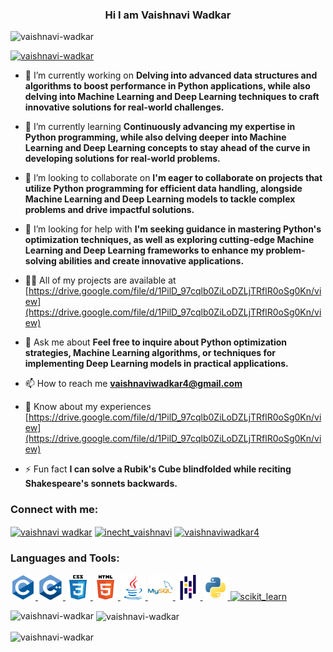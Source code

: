 <h3 align="center">Hi I am Vaishnavi Wadkar</h3>

<p align="left"> <img src="https://komarev.com/ghpvc/?username=vaishnavi-wadkar&label=Profile%20views&color=0e75b6&style=flat" alt="vaishnavi-wadkar" /> </p>

<p align="left"> <a href="https://github.com/ryo-ma/github-profile-trophy"><img src="https://github-profile-trophy.vercel.app/?username=vaishnavi-wadkar" alt="vaishnavi-wadkar" /></a> </p>

- 🔭 I’m currently working on **Delving into advanced data structures and algorithms to boost performance in Python applications, while also delving into Machine Learning and Deep Learning techniques to craft innovative solutions for real-world challenges.**

- 🌱 I’m currently learning **Continuously advancing my expertise in Python programming, while also delving deeper into Machine Learning and Deep Learning concepts to stay ahead of the curve in developing solutions for real-world problems.**

- 👯 I’m looking to collaborate on **I'm eager to collaborate on projects that utilize Python programming for efficient data handling, alongside Machine Learning and Deep Learning models to tackle complex problems and drive impactful solutions.**

- 🤝 I’m looking for help with **I'm seeking guidance in mastering Python's optimization techniques, as well as exploring cutting-edge Machine Learning and Deep Learning frameworks to enhance my problem-solving abilities and create innovative applications.**

- 👨‍💻 All of my projects are available at [https://drive.google.com/file/d/1PilD_97cqlb0ZiLoDZLjTRflR0oSg0Kn/view](https://drive.google.com/file/d/1PilD_97cqlb0ZiLoDZLjTRflR0oSg0Kn/view)

- 💬 Ask me about **Feel free to inquire about Python optimization strategies, Machine Learning algorithms, or techniques for implementing Deep Learning models in practical applications.**

- 📫 How to reach me **vaishnaviwadkar4@gmail.com**

- 📄 Know about my experiences [https://drive.google.com/file/d/1PilD_97cqlb0ZiLoDZLjTRflR0oSg0Kn/view](https://drive.google.com/file/d/1PilD_97cqlb0ZiLoDZLjTRflR0oSg0Kn/view)

- ⚡ Fun fact **I can solve a Rubik's Cube blindfolded while reciting Shakespeare's sonnets backwards.**

<h3 align="left">Connect with me:</h3>
<p align="left">
<a href="https://linkedin.com/in/vaishnavi wadkar" target="blank"><img align="center" src="https://raw.githubusercontent.com/rahuldkjain/github-profile-readme-generator/master/src/images/icons/Social/linked-in-alt.svg" alt="vaishnavi wadkar" height="30" width="40" /></a>
<a href="https://instagram.com/inecht_vaishnavi" target="blank"><img align="center" src="https://raw.githubusercontent.com/rahuldkjain/github-profile-readme-generator/master/src/images/icons/Social/instagram.svg" alt="inecht_vaishnavi" height="30" width="40" /></a>
<a href="https://www.hackerrank.com/vaishnaviwadkar4" target="blank"><img align="center" src="https://raw.githubusercontent.com/rahuldkjain/github-profile-readme-generator/master/src/images/icons/Social/hackerrank.svg" alt="vaishnaviwadkar4" height="30" width="40" /></a>
</p>

<h3 align="left">Languages and Tools:</h3>
<p align="left"> <a href="https://www.cprogramming.com/" target="_blank" rel="noreferrer"> <img src="https://raw.githubusercontent.com/devicons/devicon/master/icons/c/c-original.svg" alt="c" width="40" height="40"/> </a> <a href="https://www.w3schools.com/cpp/" target="_blank" rel="noreferrer"> <img src="https://raw.githubusercontent.com/devicons/devicon/master/icons/cplusplus/cplusplus-original.svg" alt="cplusplus" width="40" height="40"/> </a> <a href="https://www.w3schools.com/css/" target="_blank" rel="noreferrer"> <img src="https://raw.githubusercontent.com/devicons/devicon/master/icons/css3/css3-original-wordmark.svg" alt="css3" width="40" height="40"/> </a> <a href="https://www.w3.org/html/" target="_blank" rel="noreferrer"> <img src="https://raw.githubusercontent.com/devicons/devicon/master/icons/html5/html5-original-wordmark.svg" alt="html5" width="40" height="40"/> </a> <a href="https://www.java.com" target="_blank" rel="noreferrer"> <img src="https://raw.githubusercontent.com/devicons/devicon/master/icons/java/java-original.svg" alt="java" width="40" height="40"/> </a> <a href="https://www.mysql.com/" target="_blank" rel="noreferrer"> <img src="https://raw.githubusercontent.com/devicons/devicon/master/icons/mysql/mysql-original-wordmark.svg" alt="mysql" width="40" height="40"/> </a> <a href="https://pandas.pydata.org/" target="_blank" rel="noreferrer"> <img src="https://raw.githubusercontent.com/devicons/devicon/2ae2a900d2f041da66e950e4d48052658d850630/icons/pandas/pandas-original.svg" alt="pandas" width="40" height="40"/> </a> <a href="https://www.python.org" target="_blank" rel="noreferrer"> <img src="https://raw.githubusercontent.com/devicons/devicon/master/icons/python/python-original.svg" alt="python" width="40" height="40"/> </a> <a href="https://scikit-learn.org/" target="_blank" rel="noreferrer"> <img src="https://upload.wikimedia.org/wikipedia/commons/0/05/Scikit_learn_logo_small.svg" alt="scikit_learn" width="40" height="40"/> </a> </p>

<p><img align="left" src="https://github-readme-stats.vercel.app/api/top-langs?username=vaishnavi-wadkar&show_icons=true&locale=en&layout=compact" alt="vaishnavi-wadkar" /></p>

<p>&nbsp;<img align="center" src="https://github-readme-stats.vercel.app/api?username=vaishnavi-wadkar&show_icons=true&locale=en" alt="vaishnavi-wadkar" /></p>

<p><img align="center" src="https://github-readme-streak-stats.herokuapp.com/?user=vaishnavi-wadkar&" alt="vaishnavi-wadkar" /></p>
